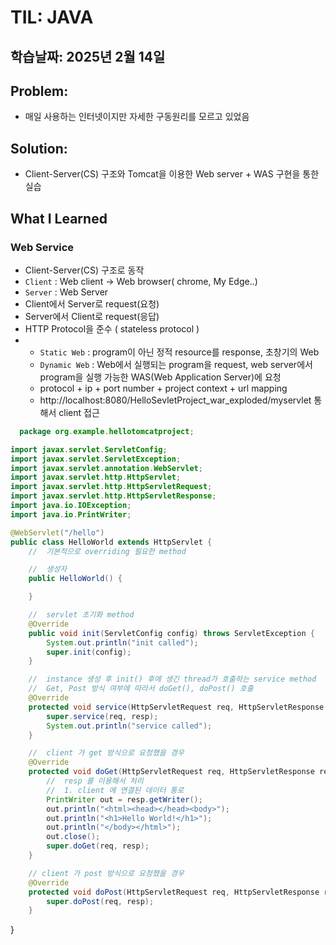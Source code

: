 # TIL: JAVA
## 학습날짜: 2025년 2월 14일

## Problem:
- 매일 사용하는 인터넷이지만 자세한 구동원리를 모르고 있었음

## Solution:
-  Client-Server(CS) 구조와 Tomcat을 이용한 Web server + WAS 구현을 통한 실습

## What I Learned

### Web Service
- Client-Server(CS) 구조로 동작
- `Client` : Web client -> Web browser( chrome, My Edge..)
- `Server` : Web Server
- Client에서  Server로 request(요청)
- Server에서 Client로 request(응답)
- HTTP Protocol을 준수 ( stateless protocol )
- - `Static Web` : program이 아닌 정적 resource를 response, 초창기의 Web
  - `Dynamic Web` : Web에서 실행되는 program을 request, web server에서 program을 실행 가능한 WAS(Web Application Server)에 요청
  - protocol + ip + port number + project context + url mapping
  - http://localhost:8080/HelloSevletProject_war_exploded/myservlet 통해서 client 접근
```java
  package org.example.hellotomcatproject;

import javax.servlet.ServletConfig;
import javax.servlet.ServletException;
import javax.servlet.annotation.WebServlet;
import javax.servlet.http.HttpServlet;
import javax.servlet.http.HttpServletRequest;
import javax.servlet.http.HttpServletResponse;
import java.io.IOException;
import java.io.PrintWriter;

@WebServlet("/hello")
public class HelloWorld extends HttpServlet {
    //  기본적으로 overriding 필요한 method

    //  생성자
    public HelloWorld() {

    }

    //  servlet 초기화 method
    @Override
    public void init(ServletConfig config) throws ServletException {
        System.out.println("init called");
        super.init(config);
    }

    //  instance 생성 후 init() 후에 생긴 thread가 호출하는 service method
    //  Get, Post 방식 여부에 따라서 doGet(), doPost() 호출
    @Override
    protected void service(HttpServletRequest req, HttpServletResponse resp) throws ServletException, IOException {
        super.service(req, resp);
        System.out.println("service called");
    }

    //  client 가 get 방식으로 요청했을 경우
    @Override
    protected void doGet(HttpServletRequest req, HttpServletResponse resp) throws ServletException, IOException {
        //  resp 를 이용해서 처리
        //  1. client 에 연결된 데이터 통로
        PrintWriter out = resp.getWriter();
        out.println("<html><head></head><body>");
        out.println("<h1>Hello World!</h1>");
        out.println("</body></html>");
        out.close();
        super.doGet(req, resp);
    }

    // client 가 post 방식으로 요청했을 경우
    @Override
    protected void doPost(HttpServletRequest req, HttpServletResponse resp) throws ServletException, IOException {
        super.doPost(req, resp);
    }
```


}


